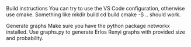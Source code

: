 Build instructions
You can try to use the VS Code configuration, otherwise use cmake.
Something like
mkdir build
cd build
cmake -S ..
should work.

Generate graphs
Make sure you have the python package networkx installed.
Use graphs.py to generate Erlos Renyi graphs with provided size and probability.